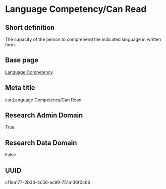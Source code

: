 # Language Competency/Can Read
## Short definition
The capacity of the person to comprehend the indicated language in written form.
## Base page
[Language Competency](../../Objects/Language%20Competency.md)
## Meta title
csr:Language Competency/Can Read
## Research Admin Domain
True
## Research Data Domain
False
## UUID
cf1ea177-2b3d-4c56-ac99-751a136f0c66
